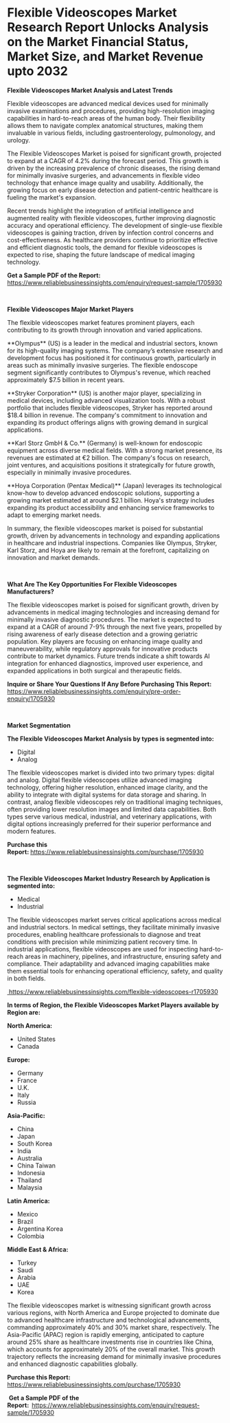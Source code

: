 <p><h1>Flexible Videoscopes Market Research Report Unlocks Analysis on the Market Financial Status, Market Size, and Market Revenue upto 2032</h1></p><p><strong>Flexible Videoscopes Market Analysis and Latest Trends</strong></p>
<p><p>Flexible videoscopes are advanced medical devices used for minimally invasive examinations and procedures, providing high-resolution imaging capabilities in hard-to-reach areas of the human body. Their flexibility allows them to navigate complex anatomical structures, making them invaluable in various fields, including gastroenterology, pulmonology, and urology.</p><p>The Flexible Videoscopes Market is poised for significant growth, projected to expand at a CAGR of 4.2% during the forecast period. This growth is driven by the increasing prevalence of chronic diseases, the rising demand for minimally invasive surgeries, and advancements in flexible video technology that enhance image quality and usability. Additionally, the growing focus on early disease detection and patient-centric healthcare is fueling the market's expansion.</p><p>Recent trends highlight the integration of artificial intelligence and augmented reality with flexible videoscopes, further improving diagnostic accuracy and operational efficiency. The development of single-use flexible videoscopes is gaining traction, driven by infection control concerns and cost-effectiveness. As healthcare providers continue to prioritize effective and efficient diagnostic tools, the demand for flexible videoscopes is expected to rise, shaping the future landscape of medical imaging technology.</p></p>
<p><strong>Get a Sample PDF of the Report:&nbsp;</strong> <a href="https://www.reliablebusinessinsights.com/enquiry/request-sample/1705930?utm_campaign=2265&utm_medium=2&utm_source=Github&utm_content=ia&utm_term=13042025&utm_id=flexible-videoscopes">https://www.reliablebusinessinsights.com/enquiry/request-sample/1705930</a></p>
<p>&nbsp;</p>
<p><strong>Flexible Videoscopes Major Market Players</strong></p>
<p><p>The flexible videoscopes market features prominent players, each contributing to its growth through innovation and varied applications. </p><p>**Olympus** (US) is a leader in the medical and industrial sectors, known for its high-quality imaging systems. The company’s extensive research and development focus has positioned it for continuous growth, particularly in areas such as minimally invasive surgeries. The flexible endoscope segment significantly contributes to Olympus's revenue, which reached approximately $7.5 billion in recent years.</p><p>**Stryker Corporation** (US) is another major player, specializing in medical devices, including advanced visualization tools. With a robust portfolio that includes flexible videoscopes, Stryker has reported around $18.4 billion in revenue. The company's commitment to innovation and expanding its product offerings aligns with growing demand in surgical applications.</p><p>**Karl Storz GmbH & Co.** (Germany) is well-known for endoscopic equipment across diverse medical fields. With a strong market presence, its revenues are estimated at €2 billion. The company's focus on research, joint ventures, and acquisitions positions it strategically for future growth, especially in minimally invasive procedures.</p><p>**Hoya Corporation (Pentax Medical)** (Japan) leverages its technological know-how to develop advanced endoscopic solutions, supporting a growing market estimated at around $2.1 billion. Hoya's strategy includes expanding its product accessibility and enhancing service frameworks to adapt to emerging market needs.</p><p>In summary, the flexible videoscopes market is poised for substantial growth, driven by advancements in technology and expanding applications in healthcare and industrial inspections. Companies like Olympus, Stryker, Karl Storz, and Hoya are likely to remain at the forefront, capitalizing on innovation and market demands.</p></p>
<p>&nbsp;</p>
<p><strong>What Are The Key Opportunities For Flexible Videoscopes Manufacturers?</strong></p>
<p><p>The flexible videoscopes market is poised for significant growth, driven by advancements in medical imaging technologies and increasing demand for minimally invasive diagnostic procedures. The market is expected to expand at a CAGR of around 7-9% through the next five years, propelled by rising awareness of early disease detection and a growing geriatric population. Key players are focusing on enhancing image quality and maneuverability, while regulatory approvals for innovative products contribute to market dynamics. Future trends indicate a shift towards AI integration for enhanced diagnostics, improved user experience, and expanded applications in both surgical and therapeutic fields.</p></p>
<p><strong>Inquire or Share Your Questions If Any Before Purchasing This Report:</strong> <a href="https://www.reliablebusinessinsights.com/enquiry/pre-order-enquiry/1705930?utm_campaign=2265&utm_medium=2&utm_source=Github&utm_content=ia&utm_term=13042025&utm_id=flexible-videoscopes">https://www.reliablebusinessinsights.com/enquiry/pre-order-enquiry/1705930</a></p>
<p>&nbsp;</p>
<p><strong>Market Segmentation</strong></p>
<p><strong>The Flexible Videoscopes Market Analysis by types is segmented into:</strong></p>
<p><ul><li>Digital</li><li>Analog</li></ul></p>
<p><p>The flexible videoscopes market is divided into two primary types: digital and analog. Digital flexible videoscopes utilize advanced imaging technology, offering higher resolution, enhanced image clarity, and the ability to integrate with digital systems for data storage and sharing. In contrast, analog flexible videoscopes rely on traditional imaging techniques, often providing lower resolution images and limited data capabilities. Both types serve various medical, industrial, and veterinary applications, with digital options increasingly preferred for their superior performance and modern features.</p></p>
<p><strong>Purchase this Report:&nbsp;</strong><a href="https://www.reliablebusinessinsights.com/purchase/1705930?utm_campaign=2265&utm_medium=2&utm_source=Github&utm_content=ia&utm_term=13042025&utm_id=flexible-videoscopes">https://www.reliablebusinessinsights.com/purchase/1705930</a></p>
<p>&nbsp;</p>
<p><strong>The Flexible Videoscopes Market Industry Research by Application is segmented into:</strong></p>
<p><ul><li>Medical</li><li>Industrial</li></ul></p>
<p><p>The flexible videoscopes market serves critical applications across medical and industrial sectors. In medical settings, they facilitate minimally invasive procedures, enabling healthcare professionals to diagnose and treat conditions with precision while minimizing patient recovery time. In industrial applications, flexible videoscopes are used for inspecting hard-to-reach areas in machinery, pipelines, and infrastructure, ensuring safety and compliance. Their adaptability and advanced imaging capabilities make them essential tools for enhancing operational efficiency, safety, and quality in both fields.</p></p>
<p><a href="https://www.reliablebusinessinsights.com/flexible-videoscopes-r1705930?utm_campaign=2265&utm_medium=2&utm_source=Github&utm_content=ia&utm_term=13042025&utm_id=flexible-videoscopes">&nbsp;https://www.reliablebusinessinsights.com/flexible-videoscopes-r1705930</a></p>
<p><strong>In terms of Region, the Flexible Videoscopes Market Players available by Region are:</strong></p>
<p>
    <p> <strong> North America: </strong>
        <ul>
            <li>United States</li>
            <li>Canada</li>
        </ul>
        </p> 
    <p> <strong> Europe: </strong>
        <ul>
            <li>Germany</li>
            <li>France</li>
            <li>U.K.</li>
            <li>Italy</li>
            <li>Russia</li>
        </ul>
        </p> 
    <p> <strong> Asia-Pacific: </strong>
        <ul>
            <li>China</li>
            <li>Japan</li>
            <li>South Korea</li>
            <li>India</li>
            <li>Australia</li>
            <li>China Taiwan</li>
            <li>Indonesia</li>
            <li>Thailand</li>
            <li>Malaysia</li>
        </ul>
        </p> 
    <p> <strong> Latin America: </strong>
        <ul>
            <li>Mexico</li>
            <li>Brazil</li>
            <li>Argentina Korea</li>
            <li>Colombia</li>
        </ul>
        </p> 
    <p> <strong> Middle East & Africa: </strong>
        <ul>
            <li>Turkey</li>
            <li>Saudi</li>
            <li>Arabia</li>
            <li>UAE</li>
            <li>Korea</li>
        </ul>
    </p>
    </p>
<p><p>The flexible videoscopes market is witnessing significant growth across various regions, with North America and Europe projected to dominate due to advanced healthcare infrastructure and technological advancements, commanding approximately 40% and 30% market share, respectively. The Asia-Pacific (APAC) region is rapidly emerging, anticipated to capture around 25% share as healthcare investments rise in countries like China, which accounts for approximately 20% of the overall market. This growth trajectory reflects the increasing demand for minimally invasive procedures and enhanced diagnostic capabilities globally.</p></p>
<p><strong>Purchase this Report: </strong><a href="https://www.reliablebusinessinsights.com/purchase/1705930?utm_campaign=2265&utm_medium=2&utm_source=Github&utm_content=ia&utm_term=13042025&utm_id=flexible-videoscopes">https://www.reliablebusinessinsights.com/purchase/1705930</a></p>
<p>&nbsp;<strong>Get a Sample PDF of the Report:&nbsp;&nbsp;</strong><a href="https://www.reliablebusinessinsights.com/enquiry/request-sample/1705930?utm_campaign=2265&utm_medium=2&utm_source=Github&utm_content=ia&utm_term=13042025&utm_id=flexible-videoscopes">https://www.reliablebusinessinsights.com/enquiry/request-sample/1705930</a></p>
<p><strong></strong></p>
<p><p></p><p></p><p></p></p>